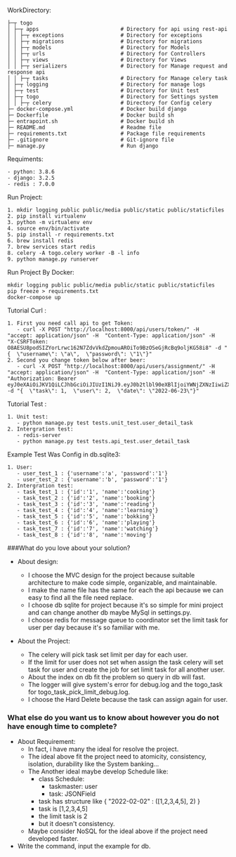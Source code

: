 WorkDirectory:


    ├─┬ togo
    │ ├─┬ apps                          # Directory for api using rest-api
    │ │ ├─┬ exceptions                  # Directory for exceptions
    │ │ ├─┬ migrations                  # Directory for migrations
    │ │ ├─┬ models                      # Directory for Models
    │ │ ├─┬ urls                        # Directory for Controllers
    │ │ ├─┬ views                       # Directory for Views
    │ │ ├─┬ serializers                 # Directory for Manage request and response api
    │ │ ├─┬ tasks                       # Directory for Manage celery task
    │ ├─┬ logging                       # Directory for manage logs
    │ ├─┬ test                          # Directory for Unit test
    │ ├─┬ togo                          # Directory for Settings system
    │ │ ├─┬ celery                      # Directory for Config celery
    ├─ docker-compose.yml               # Docker build django
    ├─ Dockerfile                       # Docker build sh
    ├─ entrapoint.sh                    # Docker build sh
    ├─ README.md                        # Readme file 
    ├─ requirements.txt                 # Package file requirements
    ├─ .gitignore                       # Git-ignore file
    ├─ manage.py                        # Run django


Requiments:

    - python: 3.8.6
    - django: 3.2.5
    - redis : 7.0.0

Run Project:

    1. mkdir logging public public/media public/static public/staticfiles
    2. pip install virtualenv
    3. python -m virtualenv env
    4. source env/bin/activate
    5. pip install -r requirements.txt
    6. brew install redis
    7. brew services start redis
    8. celery -A togo.celery worker -B -l info
    9. python manage.py runserver

Run Project By Docker:

    mkdir logging public public/media public/static public/staticfiles
    pip freeze > requirements.txt
    docker-compose up

Tutorial Curl :
    
    1. First you need call api to get Token:
       - curl -X POST "http://localhost:8000/api/users/token/" -H  "accept: application/json" -H  "Content-Type: application/json" -H  "X-CSRFToken: O8AESU8podSIZYorLrwc162N7ZdvVkdZpmouAROiTo9BzOSeGjRcBq9oljKG58i8" -d "{  \"username\": \"a\",  \"password\": \"1\"}"
    2. Second you change token below after beer:
       - curl -X POST "http://localhost:8000/api/users/assignment/" -H  "accept: application/json" -H  "Content-Type: application/json" -H  "Authorization: Bearer eyJ0eXAiOiJKV1QiLCJhbGciOiJIUzI1NiJ9.eyJ0b2tlbl90eXBlIjoiYWNjZXNzIiwiZXhwIjoxNjU2MTMzNjk3LCJpYXQiOjE2NTYxMzMzOTcsImp0aSI6IjM2Y2I4ZjI5ZjU4MTQ5OTM4Zjk2MmQzY2YwN2M0M2QyIiwidXNlcl9pZCI6MX0.wdalVmB7jSka1gWiBCvtxgBqP9jrwNP6Ml9TI8SPsc4" -d "{  \"task\": 1,  \"user\": 2,  \"date\": \"2022-06-23\"}"

Tutorial Test :

    1. Unit test:
       - python manage.py test tests.unit_test.user_detail_task
    2. Intergration test:
       - redis-server
       - python manage.py test tests.api_test.user_detail_task

Example Test Was Config in db.sqlite3:
    
    1. User:
       - user_test_1 : {'username':'a', 'password':'1'}
       - user_test_2 : {'username':'b', 'password':'1'}
    2. Intergration test:
       - task_test_1 : {'id':'1', 'name':'cooking'}
       - task_test_2 : {'id':'2', 'name':'booking'}
       - task_test_3 : {'id':'3', 'name':'reading'}
       - task_test_4 : {'id':'4', 'name':'learning'}
       - task_test_5 : {'id':'5', 'name':'bokking'}
       - task_test_6 : {'id':'6', 'name':'playing'}
       - task_test_7 : {'id':'7', 'name':'watching'}
       - task_test_8 : {'id':'8', 'name':'moving'}

###What do you love about your solution?
 - About design:
   - I choose the MVC design for the project because suitable architecture to make code simple, organizable, and maintainable.
   - I make the name file has the same for each the api because we can easy to find all the file need replace.
   - I choose db sqlite for project because it's so simple for mini project and can change another db maybe MySql in settings.py.
   - I choose redis for message queue to coordinator set the limit task for user per day because it's so familiar with me.
   
 - About the Project:
   - The celery will pick task set limit per day for each user.
   - If the limit for user does not set when assign the task celery will set task for user and create the job for set limit task for all another user.
   - About the index on db fit the problem so query in db will fast.
   - The logger will give system's error for debug.log and the togo_task for togo_task_pick_limit_debug.log.
   - I choose the Hard Delete because the task can assign again for user.
 
### What else do you want us to know about however you do not have enough time to complete?
 - About Requirement:
   - In fact, i have many the ideal for resolve the project.
   - The ideal above fit the project need to atomicity, consistency, isolation, durability like the System banking...
   - The Another ideal maybe develop Schedule like:
     - class Schedule:
       - taskmaster: user 
       - task: JSONField
     - task has structure like { "2022-02-02" : ([1,2,3,4,5], 2) }
     - task is [1,2,3,4,5]  
     - the limit task is 2
     - but it doesn't consistency.
   - Maybe consider NoSQL for the ideal above if the project need developed faster.
 - Write the command, input the example for db.